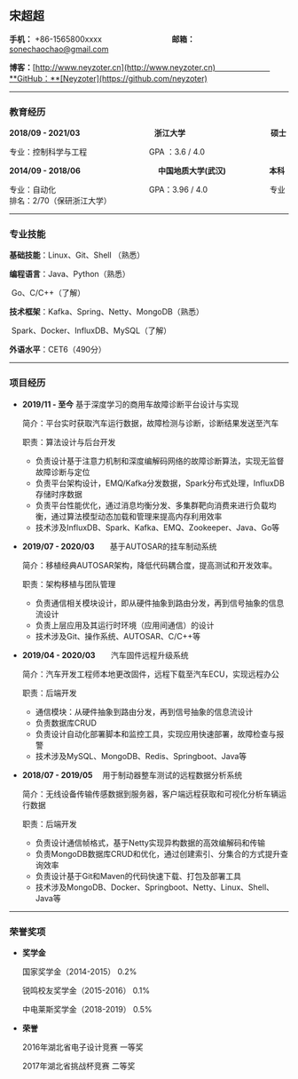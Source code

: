 ## 宋超超

**手机：** +86-1565800xxxx　　　　　　　　　**邮箱：** sonechaochao@gmail.com  

**博客：**[http://www.neyzoter.cn](http://www.neyzoter.cn)　　　　　　　**GitHub：**[Neyzoter](https://github.com/neyzoter)     

-----------------------

### 教育经历

**2018/09 - 2021/03**　　　　　　　　 　  **浙江大学**　　　　　　　　　　　**硕士**    

专业：控制科学与工程　　　　　　　　GPA ：3.6 / 4.0  

**2014/09 - 2018/06**　　　　　　　　　　**中国地质大学(武汉)**　　　    　　 **本科**    

专业：自动化　　　　　　　　　　　　GPA：3.96 / 4.0　　　　　　　　专业排名：2/70（保研浙江大学）  

****

### 专业技能

**基础技能**：Linux、Git、Shell （熟悉）

**编程语言**：Java、Python（熟悉）

​                  Go、C/C++（了解）

**技术框架**：Kafka、Spring、Netty、MongoDB（熟悉）

​                  Spark、Docker、InfluxDB、MySQL（了解）

**外语水平**：CET6（490分）

------------------------

### 项目经历

* **2019/11 - 至今**              基于深度学习的商用车故障诊断平台设计与实现

  简介：平台实时获取汽车运行数据，故障检测与诊断，诊断结果发送至汽车

  职责：算法设计与后台开发

  * 负责设计基于注意力机制和深度编解码网络的故障诊断算法，实现无监督故障诊断与定位
  * 负责平台架构设计，EMQ/Kafka分发数据，Spark分布式处理，InfluxDB存储时序数据
  * 负责平台性能优化，通过消息均衡分发、多集群靶向消费来进行负载均衡，通过算法模型动态加载和管理来提高内存利用效率
  * 技术涉及InfluxDB、Spark、Kafka、EMQ、Zookeeper、Java、Go等 

* **2019/07 - 2020/03**　　基于AUTOSAR的挂车制动系统

  简介：移植经典AUTOSAR架构，降低代码耦合度，提高测试和开发效率。

  职责：架构移植与团队管理

  * 负责通信相关模块设计，即从硬件抽象到路由分发，再到信号抽象的信息流设计
  * 负责上层应用及其运行时环境（应用间通信）的设计
  * 技术涉及Git、操作系统、AUTOSAR、C/C++等

* **2019/04 - 2020/03**　　汽车固件远程升级系统

  简介：汽车开发工程师本地更改固件，远程下载至汽车ECU，实现远程办公

  职责：后端开发

  * 通信模块：从硬件抽象到路由分发，再到信号抽象的信息流设计
  * 负责数据库CRUD
  * 负责设计自动化部署脚本和监控工具，实现应用快速部署，故障检查与报警
  * 技术涉及MySQL、MongoDB、Redis、Springboot、Java等

* **2018/07 - 2019/05**　     用于制动器整车测试的远程数据分析系统

  简介：无线设备传输传感数据到服务器，客户端远程获取和可视化分析车辆运行数据

  职责：后端开发

  * 负责设计通信帧格式，基于Netty实现异构数据的高效编解码和传输
  * 负责MongoDB数据库CRUD和优化，通过创建索引、分集合的方式提升查询效率
  * 负责设计基于Git和Maven的代码快速下载、打包及部署工具
  * 技术涉及MongoDB、Docker、Springboot、Netty、Linux、Shell、Java等 

---------------------

### 荣誉奖项

* **奖学金**

  国家奖学金（2014-2015）                                        0.2%

  锐鸣校友奖学金（2015-2016）                                 0.1%

  中电莱斯奖学金（2018-2019）                                 0.5%

* **荣誉**

  2016年湖北省电子设计竞赛                                       一等奖

  2017年湖北省挑战杯竞赛                                           二等奖
